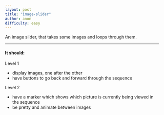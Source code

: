 ```yaml
---
layout: post
title: "image-slider"
author: anon
difficulty: easy
---
```


An image slider, that takes some images and loops through them.

---

#### It should: ####

Level 1

  - display images, one after the other
  - have buttons to go back and forward through the sequence

Level 2

  - have a marker which shows which picture is currently being viewed in the sequence
  - be pretty and animate between images
